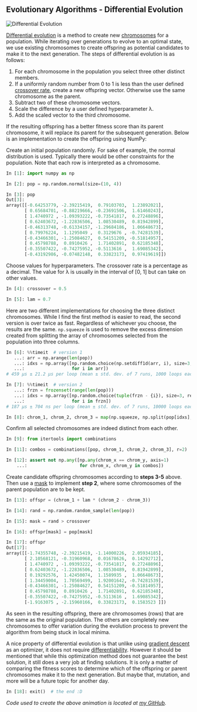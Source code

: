 ## Evolutionary Algorithms - Differential Evolution

![Differential Evolution](/images/diff_evol.gif)

[Differential evolution](https://en.wikipedia.org/wiki/Differential_evolution) is a method to create new [chromosomes](https://en.wikipedia.org/wiki/Chromosome_%28genetic_algorithm%29) for a population.
While iterating over generations to evolve to an optimal state, we use existing chromosomes to create offspring as potential candidates to make it to the next generation.
The steps of differential evolution is as follows:  

1. For each chromosome in the population you select three other distinct members.
2. If a uniformly random number from 0 to 1 is less than the user defined [crossover rate](https://en.wikipedia.org/wiki/Crossover_%28genetic_algorithm%29), create a new offspring vector.
Otherwise use the same chromosome as the parent.
3. Subtract two of these chromosome vectors.
4. Scale the difference by a user defined hyperparameter λ.
5. Add the scaled vector to the third chromosome.

If the resulting offspring has a better fitness score than its parent chromosome, it will replace its parent for the subsequent generation.
Below is an implementation to create the offspring using NumPy:

Create an initial population randomly.
For sake of example, the normal distribution is used.
Typically there would be other constraints for the population.
Note that each row is interpreted as a chromosome.
```python
In [1]: import numpy as np

In [2]: pop = np.random.normal(size=(10, 4))

In [3]: pop
Out[3]:
array([[-0.64253779, -2.39215419,  0.79103703,  1.23892021],
       [ 0.65684701, -0.88219666, -0.23691506,  1.61460243],
       [ 1.4740972 , -1.09393222, -0.73541817,  0.27248896],
       [ 0.62403672, -1.22836506,  1.08530489,  0.81942899],
       [-0.46313748, -0.61334157, -1.29684186,  1.06648673],
       [ 0.79976224,  1.1295049 ,  0.3129676 , -0.74281539],
       [-0.43466301, -1.25084627,  0.54151209, -0.51814957],
       [ 0.45798788,  0.8910426 ,  1.71402891,  0.62185348],
       [-0.35507422, -0.74275952, -0.5113616 ,  1.69085342],
       [-0.43192986, -0.07482148,  0.33823173,  0.97419619]])
```

Choose values for hyperparameters.
The crossover rate is a percentage as a decimal.
The value for λ is usually in the interval of [0, 1] but can take on other values.

```python
In [4]: crossover = 0.5

In [5]: lam = 0.7
```

Here are two different implementations for choosing the three distinct chromosomes.
While I find the first method is easier to read, the second version is over twice as fast.
Regardless of whichever you choose, the results are the same.
`np.squeeze` is used to remove the excess dimension created from splitting the array of chromosomes selected from the population into three columns.

```python
In [6]: %%timeit  # version 1
   ...: arr = np.arange(len(pop))
   ...: idxs = np.array([np.random.choice(np.setdiff1d(arr, i), size=3, replace=False)
   ...:                  for i in arr])
# 459 µs ± 21.2 µs per loop (mean ± std. dev. of 7 runs, 1000 loops each)

In [7]: %%timeit  # version 2
   ...: frzn = frozenset(range(len(pop)))
   ...: idxs = np.array([np.random.choice(tuple(frzn - {i}), size=3, replace=False)
   ...:                  for i in frzn])
# 187 µs ± 704 ns per loop (mean ± std. dev. of 7 runs, 10000 loops each)

In [8]: chrom_1, chrom_2, chrom_3 = map(np.squeeze, np.split(pop[idxs], 3, axis=1))
```

Confirm all selected chromosomes are indeed distinct from each other.

```python
In [9]: from itertools import combinations

In [11]: combos = combinations([pop, chrom_1, chrom_2, chrom_3], r=2)

In [12]: assert not np.any([np.any(chrom_x == chrom_y, axis=1)
    ...:                    for chrom_x, chrom_y in combos])
```

Create candidate offspring chromosomes according to __steps 3-5__ above.
Then use a [mask](https://matteding.github.io/2019/04/12/numpy-masks/) to implement __step 2__, where some chromosomes of the parent population are to be kept.

```python
In [13]: offspr = (chrom_1 + lam * (chrom_2 - chrom_3))

In [14]: rand = np.random.random_sample(len(pop))

In [15]: mask = rand > crossover

In [16]: offspr[mask] = pop[mask]

In [17]: offspr
Out[17]:
array([[-1.74355748, -2.39215419, -1.14000226,  2.05934185],
       [ 2.10568121, -0.31960968,  0.01678626,  0.14292712],
       [ 1.4740972 , -1.09393222, -0.73541817,  0.27248896],
       [ 0.62403672, -1.22836506,  1.08530489,  0.81942899],
       [ 0.19292576,  1.42450074,  1.1589935 ,  1.06648673],
       [ 1.34459004,  1.70569499,  1.92001642, -0.74281539],
       [-0.43466301, -1.25084627,  0.54151209, -0.51814957],
       [ 0.45798788,  0.8910426 ,  1.71402891,  0.62185348],
       [-0.35507422, -0.74275952, -0.5113616 ,  1.69085342],
       [-1.9163075 , -2.15960166,  0.33823173,  0.1583523 ]])
```

As seen in the resulting offspring, there are chromosomes (rows) that are the same as the original population.
The others are completely new chromosomes to offer variation during the evolution process to prevent the algorithm from being stuck in local minima.

A nice property of differential evolution is that unlike using [gradient descent](https://en.wikipedia.org/wiki/Gradient_descent) as an optimizer, it does not require [differentiability](https://en.wikipedia.org/wiki/Differentiable_function).
However it should be mentioned that while this optimization method does not guarantee the best solution, it still does a very job at finding solutions.
It is only a matter of comparing the fitness scores to determine which of the offspring or parent chromosomes make it to the next generation.
But maybe that, mutation, and more will be a future topic for another day.

```python
In [18]: exit()  # the end :D
```

*Code used to create the above animation is located at [my GitHub](https://github.com/MattEding/NumPy-Articles/tree/master/differential-evolution).*
